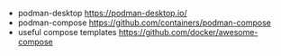* podman-desktop https://podman-desktop.io/
* podman-compose https://github.com/containers/podman-compose
* useful compose templates https://github.com/docker/awesome-compose
